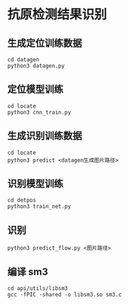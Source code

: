 # 抗原检测结果识别



## 生成定位训练数据

```
cd datagen
python3 datagen.py
```



## 定位模型训练

```
cd locate
python3 cnn_train.py
```



## 生成识别训练数据

```
cd locate
python3 predict <datagen生成图片路径>
```



## 识别模型训练

```
cd detpos
python3 train_net.py
```



## 识别

```
python3 predict_flow.py <图片路径>
```



## 编译 sm3
```
cd api/utils/libsm3
gcc -fPIC -shared -o libsm3.so sm3.c
```
